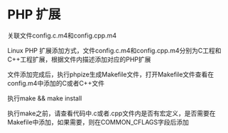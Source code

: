 # PHP 扩展

关联文件config.c.m4和config.cpp.m4

Linux PHP 扩展添加方式，文件config.c.m4和config.cpp.m4分别为C工程和C++工程扩展，根据文件内描述添加对应的PHP扩展

文件添加完成后，执行phpize生成Makefile文件，打开Makefile文件查看在config.m4中添加的C或者C++文件

执行make && make install

执行make之前，请查看代码中.c或者.cpp文件内是否有宏定义，是否需要在Makefile中添加，如果需要，则在COMMON_CFLAGS字段后添加
